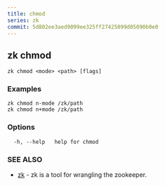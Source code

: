 ```yaml
---
title: chmod
series: zk
commit: 5d802ee3aed9099ee325ff27425099d05090b0e0
---
```

## zk chmod



```
zk chmod <mode> <path> [flags]
```

### Examples

```
zk chmod n-mode /zk/path
zk chmod n+mode /zk/path
```

### Options

```
  -h, --help   help for chmod
```

### SEE ALSO

* [zk](../)	 - zk is a tool for wrangling the zookeeper.

